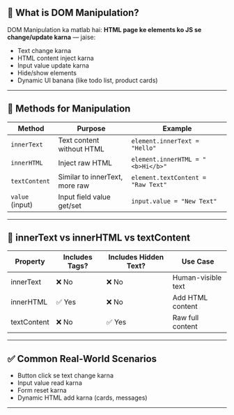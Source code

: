   ## 🧠 What is DOM Manipulation?

DOM Manipulation ka matlab hai: **HTML page ke elements ko JS se change/update karna** — jaise:

- Text change karna
- HTML content inject karna
- Input value update karna
- Hide/show elements
- Dynamic UI banana (like todo list, product cards)

---

## 🔧 Methods for Manipulation

| Method              | Purpose                          | Example |
|---------------------|----------------------------------|---------|
| `innerText`         | Text content without HTML        | `element.innerText = "Hello"` |
| `innerHTML`         | Inject raw HTML                  | `element.innerHTML = "<b>Hi</b>"` |
| `textContent`       | Similar to innerText, more raw   | `element.textContent = "Raw Text"` |
| `value` (input)     | Input field value get/set        | `input.value = "New Text"` |

---

## 📌 innerText vs innerHTML vs textContent

| Property      | Includes Tags? | Includes Hidden Text? | Use Case |
|---------------|----------------|------------------------|----------|
| innerText     | ❌ No           | ❌ No                  | Human-visible text |
| innerHTML     | ✅ Yes          | ❌ No                  | Add HTML content |
| textContent   | ❌ No           | ✅ Yes                 | Raw full content |

---

## ✅ Common Real-World Scenarios

- Button click se text change karna
- Input value read karna
- Form reset karna
- Dynamic HTML add karna (cards, messages)

---